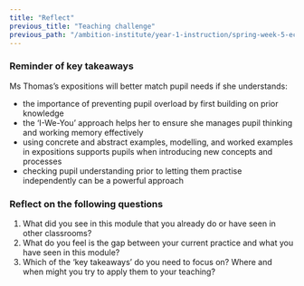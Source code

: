 ```yaml
---
title: "Reflect"
previous_title: "Teaching challenge"
previous_path: "/ambition-institute/year-1-instruction/spring-week-5-ect-teaching-challenge"
---
```


### Reminder of key takeaways

Ms Thomas’s expositions will better match pupil needs if she understands:

- the importance of preventing pupil overload by first building on prior knowledge
- the ‘I-We-You’ approach helps her to ensure she manages pupil thinking and working memory effectively
- using concrete and abstract examples, modelling, and worked examples in expositions supports pupils when introducing new concepts and processes
- checking pupil understanding prior to letting them practise independently can be a powerful approach

### Reflect on the following questions

1. What did you see in this module that you already do or have seen in other classrooms?
2. What do you feel is the gap between your current practice and what you have seen in this module?
3. Which of the ‘key takeaways’ do you need to focus on? Where and when might you try to apply them to your teaching?
